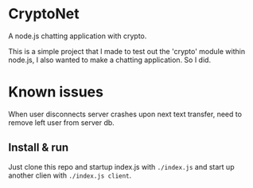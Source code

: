 CryptoNet
=========

A node.js chatting application with crypto.

This is a simple project that I made to test out the 'crypto' module within node.js, I also wanted to make a chatting application.
So I did.

Known issues
============

When user disconnects server crashes upon next text transfer, need to remove left user from server db.

## Install & run

Just clone this repo and startup index.js with `./index.js` and start up another clien with `./index.js client`.

